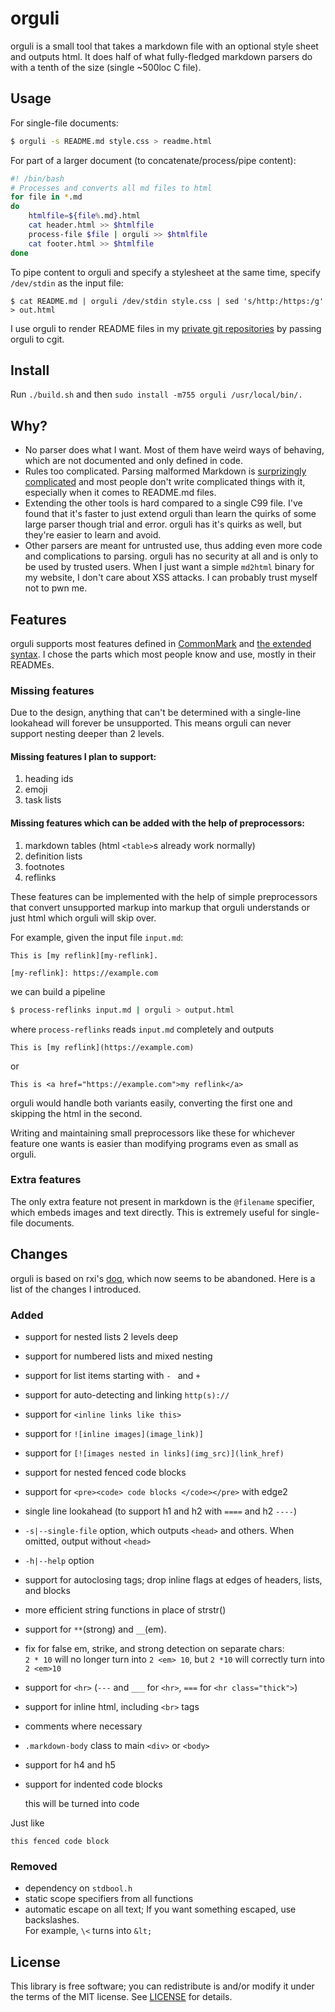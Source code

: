 # orguli
orguli is a small tool that takes a markdown file with an optional style sheet
and outputs html. It does half of what fully-fledged markdown parsers do with a
tenth of the size (single ~500loc C file).

## Usage
For single-file documents:
```bash
$ orguli -s README.md style.css > readme.html
```

For part of a larger document (to concatenate/process/pipe content):
```bash
#! /bin/bash
# Processes and converts all md files to html
for file in *.md
do
    htmlfile=${file%.md}.html
    cat header.html >> $htmlfile
    process-file $file | orguli >> $htmlfile
    cat footer.html >> $htmlfile
done
```

To pipe content to orguli and specify a stylesheet at the same time, specify
`/dev/stdin` as the input file:
```
$ cat README.md | orguli /dev/stdin style.css | sed 's/http:/https:/g' > out.html
```

I use orguli to render README files in my [private git repositories](https://git.nikaoto.com)
by passing orguli to cgit.

## Install
Run `./build.sh` and then `sudo install -m755 orguli /usr/local/bin/.`

## Why?
- No parser does what I want. Most of them have weird ways of behaving, which
  are not documented and only defined in code.
- Rules too complicated. Parsing malformed Markdown is
  [surprizingly complicated](https://spec.commonmark.org/current/)
  and most people don't write complicated things with it, especially when it
  comes to README.md files.
- Extending the other tools is hard compared to a single C99 file. I've found
  that it's faster to just extend orguli than learn the quirks of some large
  parser though trial and error. orguli has it's quirks as well, but they're
  easier to learn and avoid.
- Other parsers are meant for untrusted use, thus adding even more code and
  complications to parsing. orguli has no security at all and is only to be used
  by trusted users. When I just want a simple `md2html` binary for my website, I
  don't care about XSS attacks. I can probably trust myself not to pwn me.

## Features
orguli supports most features defined in
[CommonMark](https://spec.commonmark.org/current/) and
[the extended syntax](https://www.markdownguide.org/extended-syntax).
I chose the parts which most people know and use, mostly in their READMEs.

### Missing features
Due to the design, anything that can't be determined with a single-line
lookahead will forever be unsupported. This means orguli can never support
nesting deeper than 2 levels.

#### Missing features I plan to support:
1. heading ids
2. emoji
3. task lists

#### Missing features which can be added with the help of preprocessors:
1. markdown tables (html `<table>`s already work normally)
2. definition lists
3. footnotes
4. reflinks

These features can be implemented with the help of simple preprocessors that
convert unsupported markup into markup that orguli understands or just html
which orguli will skip over.

For example, given the input file `input.md`:

```
This is [my reflink][my-reflink].

[my-reflink]: https://example.com
```
we can build a pipeline
```bash
$ process-reflinks input.md | orguli > output.html
```
where `process-reflinks` reads `input.md` completely and outputs
```
This is [my reflink](https://example.com)
```
or
```
This is <a href="https://example.com">my reflink</a>
```
orguli would handle both variants easily, converting the first one and skipping
the html in the second.

Writing and maintaining small preprocessors like these for whichever feature one
wants is easier than modifying programs even as small as orguli.

### Extra features
The only extra feature not present in markdown is the `@filename` specifier,
which embeds images and text directly. This is extremely useful for single-file
documents.

## Changes
orguli is based on rxi's [doq](https://github.com/rxi/doq), which now seems to
be abandoned. Here is a list of the changes I introduced.

### Added
- support for nested lists 2 levels deep
- support for numbered lists and mixed nesting
- support for list items starting with `- ` and `+ `
- support for auto-detecting and linking `http(s)://`
- support for `<inline links like this>`
- support for `![inline images](image_link)]`
- support for `[![images nested in links](img_src)](link_href)`
- support for nested fenced code blocks
- support for `<pre><code> code blocks </code></pre>` with edge2
- single line lookahead (to support h1 and h2 with `====` and h2 `----`)
- `-s|--single-file` option, which outputs `<head>` and others. When omitted,
  output without `<head>`
- `-h|--help` option
- support for autoclosing tags; drop inline flags at edges of headers, lists,
  and blocks
- more efficient string functions in place of strstr()
- support for `**`(strong) and `__`(em).
- fix for false em, strike, and strong detection on separate chars:<br>
  `2 * 10` will no longer turn into `2 <em> 10`, but `2 *10` will correctly turn
  into `2 <em>10`
- support for `<hr>` (`---` and `___` for `<hr>`, `===` for `<hr class="thick">`)
- support for inline html, including `<br>` tags
- comments where necessary
- `.markdown-body` class to main `<div>` or `<body>`
- support for h4 and h5
- support for indented code blocks

    this will be turned into code

Just like
```
this fenced code block
```

### Removed
- dependency on `stdbool.h`
- static scope specifiers from all functions
- automatic escape on all text; If you want something escaped, use
  backslashes.<br>
  For example, `\<` turns into `&lt;`

## License
This library is free software; you can redistribute is and/or modify it under
the terms of the MIT license. See [LICENSE](./LICENSE) for details.
